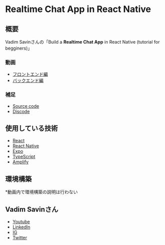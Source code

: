# Realtime Chat App in React Native

## 概要
Vadim Savinさんの「Build a **Realtime Chat App** in React Native (tutorial for begginers)」  

### 動画
- [フロントエンド編](https://www.youtube.com/watch?v=EvSUJ5lUcBw&t=28s)  
- [バックエンド編](https://www.youtube.com/watch?v=HdLbavvfflQ)

### 補足
- [Source code](https://github.com/Savinvadim1312/WhatsappClone)
- [Discode](https://discord.gg/VpURUN2)

## 使用している技術
- [React](https://ja.reactjs.org/)
- [React Native](https://reactnative.dev/)  
- [Expo](https://expo.io/)
- [TypeScript](https://www.typescriptlang.org/ja/)  
- [Amplify](https://aws.amazon.com/jp/amplify/)  

## 環境構築
*動画内で環境構築の説明は行わない

## Vadim Savinさん
- [Youtube](https://www.youtube.com/channel/UCYSa_YLoJokZAwHhlwJntIA)
- [LinkedIn](https://www.linkedin.com/in/vadimsavin)
- [IG](https://www.instagram.com/vadimsavin0)
- [Twitter](https://twitter.com/SavinVadim_)
